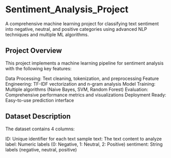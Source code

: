 # Sentiment_Analysis_Project
A comprehensive machine learning project for classifying text sentiment into negative, neutral, and positive categories using advanced NLP techniques and multiple ML algorithms.

## Project Overview
This project implements a machine learning pipeline for sentiment analysis with the following key features:

Data Processing: Text cleaning, tokenization, and preprocessing
Feature Engineering: TF-IDF vectorization and n-gram analysis
Model Training: Multiple algorithms (Naive Bayes, SVM, Random Forest)
Evaluation: Comprehensive performance metrics and visualizations
Deployment Ready: Easy-to-use prediction interface

## Dataset Description
The dataset contains 4 columns:

ID: Unique identifier for each text sample
text: The text content to analyze
label: Numeric labels (0: Negative, 1: Neutral, 2: Positive)
sentiment: String labels (negative, neutral, positive)
